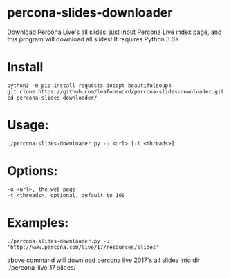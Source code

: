 # percona-slides-downloader
Download Percona Live's all slides: just input Percona Live index page, and this program will download all slides!
It requires Python 3.6+ 

# Install
```
python3 -m pip install requests docopt beautifulsoup4
git clone https://github.com/leafonsword/percona-slides-downloader.git
cd percona-slides-downloader/
```
# Usage:
    ./percona-slides-downloader.py -u <url> [-t <threads>]

# Options:
    -u <url>, the web page
    -t <threads>, optional, default to 100

# Examples:
```
./percona-slides-downloader.py -u 'http://www.percona.com/live/17/resources/slides'
```
above command will download percona live 2017's all slides into dir ./percona_live_17_slides/

